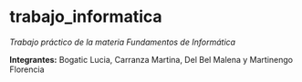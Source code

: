 # trabajo_informatica

_Trabajo práctico de la materia Fundamentos de Informática_ 

**Integrantes:** Bogatic Lucia, Carranza Martina, Del Bel Malena y Martinengo Florencia
